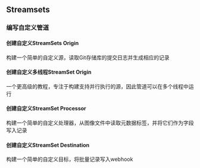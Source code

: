 ## Streamsets



### 编写自定义管道

#### 创建自定义StreamSets Origin

构建一个简单的自定义源，读取Git存储库的提交日志并生成相应的记录



#### 创建自定义多线程StreamSet Origin

一个更高级的教程，专注于构建支持并行执行的源，因此管道可以在多个线程中运行



#### 创建自定义StreamSet Processor

构建一个简单的自定义处理器，从图像文件中读取元数据标签，并将它们作为字段写入记录



#### 创建自定义StreamSet Destination

构建一个简单的自定义目标，将批量记录写入webhook



